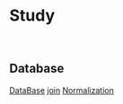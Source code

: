 # Study

<br>


## Database
[DataBase](https://github.com/MarkZiRo/spring-project/edit/master/study/bank/Database/database.md)
[join](https://github.com/MarkZiRo/spring-project/edit/master/study/bank/Database/join.md)
[Normalization](https://github.com/MarkZiRo/spring-project/edit/master/study/bank/Database/Normalization.md)
